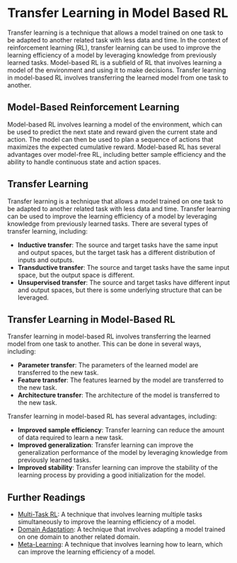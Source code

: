 # Transfer Learning in Model Based RL

Transfer learning is a technique that allows a model trained on one task to be adapted to another related task with less data and time. In the context of reinforcement learning (RL), transfer learning can be used to improve the learning efficiency of a model by leveraging knowledge from previously learned tasks. Model-based RL is a subfield of RL that involves learning a model of the environment and using it to make decisions. Transfer learning in model-based RL involves transferring the learned model from one task to another.

## Model-Based Reinforcement Learning

Model-based RL involves learning a model of the environment, which can be used to predict the next state and reward given the current state and action. The model can then be used to plan a sequence of actions that maximizes the expected cumulative reward. Model-based RL has several advantages over model-free RL, including better sample efficiency and the ability to handle continuous state and action spaces.

## Transfer Learning

Transfer learning is a technique that allows a model trained on one task to be adapted to another related task with less data and time. Transfer learning can be used to improve the learning efficiency of a model by leveraging knowledge from previously learned tasks. There are several types of transfer learning, including:

- **Inductive transfer**: The source and target tasks have the same input and output spaces, but the target task has a different distribution of inputs and outputs.
- **Transductive transfer**: The source and target tasks have the same input space, but the output space is different.
- **Unsupervised transfer**: The source and target tasks have different input and output spaces, but there is some underlying structure that can be leveraged.

## Transfer Learning in Model-Based RL

Transfer learning in model-based RL involves transferring the learned model from one task to another. This can be done in several ways, including:

- **Parameter transfer**: The parameters of the learned model are transferred to the new task.
- **Feature transfer**: The features learned by the model are transferred to the new task.
- **Architecture transfer**: The architecture of the model is transferred to the new task.

Transfer learning in model-based RL has several advantages, including:

- **Improved sample efficiency**: Transfer learning can reduce the amount of data required to learn a new task.
- **Improved generalization**: Transfer learning can improve the generalization performance of the model by leveraging knowledge from previously learned tasks.
- **Improved stability**: Transfer learning can improve the stability of the learning process by providing a good initialization for the model.

## Further Readings

- [Multi-Task RL](multi_task_rl): A technique that involves learning multiple tasks simultaneously to improve the learning efficiency of a model.
- [Domain Adaptation](domain_adaptation): A technique that involves adapting a model trained on one domain to another related domain.
- [Meta-Learning](meta_learning): A technique that involves learning how to learn, which can improve the learning efficiency of a model.
